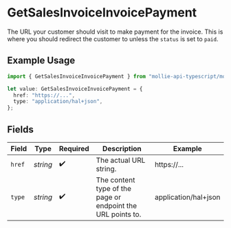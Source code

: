 # GetSalesInvoiceInvoicePayment

The URL your customer should visit to make payment for the invoice. This is where you should redirect the
customer to unless the `status` is set to `paid`.

## Example Usage

```typescript
import { GetSalesInvoiceInvoicePayment } from "mollie-api-typescript/models/operations";

let value: GetSalesInvoiceInvoicePayment = {
  href: "https://...",
  type: "application/hal+json",
};
```

## Fields

| Field                                                       | Type                                                        | Required                                                    | Description                                                 | Example                                                     |
| ----------------------------------------------------------- | ----------------------------------------------------------- | ----------------------------------------------------------- | ----------------------------------------------------------- | ----------------------------------------------------------- |
| `href`                                                      | *string*                                                    | :heavy_check_mark:                                          | The actual URL string.                                      | https://...                                                 |
| `type`                                                      | *string*                                                    | :heavy_check_mark:                                          | The content type of the page or endpoint the URL points to. | application/hal+json                                        |